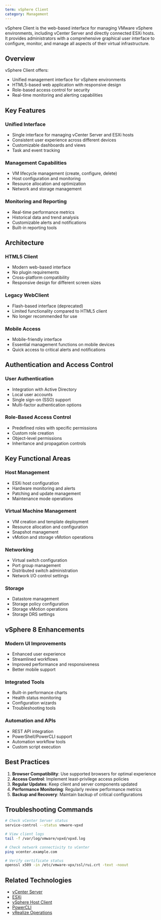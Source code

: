 ```yaml
---
term: vSphere Client
category: Management
---
```


vSphere Client is the web-based interface for managing VMware vSphere environments, including vCenter Server and directly connected ESXi hosts. It provides administrators with a comprehensive graphical user interface to configure, monitor, and manage all aspects of their virtual infrastructure.

## Overview

vSphere Client offers:
- Unified management interface for vSphere environments
- HTML5-based web application with responsive design
- Role-based access control for security
- Real-time monitoring and alerting capabilities

## Key Features

### Unified Interface
- Single interface for managing vCenter Server and ESXi hosts
- Consistent user experience across different devices
- Customizable dashboards and views
- Task and event tracking

### Management Capabilities
- VM lifecycle management (create, configure, delete)
- Host configuration and monitoring
- Resource allocation and optimization
- Network and storage management

### Monitoring and Reporting
- Real-time performance metrics
- Historical data and trend analysis
- Customizable alerts and notifications
- Built-in reporting tools

## Architecture

### HTML5 Client
- Modern web-based interface
- No plugin requirements
- Cross-platform compatibility
- Responsive design for different screen sizes

### Legacy WebClient
- Flash-based interface (deprecated)
- Limited functionality compared to HTML5 client
- No longer recommended for use

### Mobile Access
- Mobile-friendly interface
- Essential management functions on mobile devices
- Quick access to critical alerts and notifications

## Authentication and Access Control

### User Authentication
- Integration with Active Directory
- Local user accounts
- Single sign-on (SSO) support
- Multi-factor authentication options

### Role-Based Access Control
- Predefined roles with specific permissions
- Custom role creation
- Object-level permissions
- Inheritance and propagation controls

## Key Functional Areas

### Host Management
- ESXi host configuration
- Hardware monitoring and alerts
- Patching and update management
- Maintenance mode operations

### Virtual Machine Management
- VM creation and template deployment
- Resource allocation and configuration
- Snapshot management
- vMotion and storage vMotion operations

### Networking
- Virtual switch configuration
- Port group management
- Distributed switch administration
- Network I/O control settings

### Storage
- Datastore management
- Storage policy configuration
- Storage vMotion operations
- Storage DRS settings

## vSphere 8 Enhancements

### Modern UI Improvements
- Enhanced user experience
- Streamlined workflows
- Improved performance and responsiveness
- Better mobile support

### Integrated Tools
- Built-in performance charts
- Health status monitoring
- Configuration wizards
- Troubleshooting tools

### Automation and APIs
- REST API integration
- PowerShell/PowerCLI support
- Automation workflow tools
- Custom script execution

## Best Practices

1. **Browser Compatibility**: Use supported browsers for optimal experience
2. **Access Control**: Implement least-privilege access policies
3. **Regular Updates**: Keep client and server components updated
4. **Performance Monitoring**: Regularly review performance metrics
5. **Backup and Recovery**: Maintain backup of critical configurations

## Troubleshooting Commands

```bash
# Check vCenter Server status
service-control --status vmware-vpxd

# View client logs
tail -f /var/log/vmware/vpxd/vpxd.log

# Check network connectivity to vCenter
ping vcenter.example.com

# Verify certificate status
openssl x509 -in /etc/vmware-vpx/ssl/rui.crt -text -noout
```

## Related Technologies

- [vCenter Server](/glossary/term/vcenter.md)
- [ESXi](/glossary/term/esxi.md)
- [vSphere Host Client](/glossary/term/vsphere-host-client.md)
- [PowerCLI](/glossary/term/powercli.md)
- [vRealize Operations](/glossary/term/vrealize-operations)